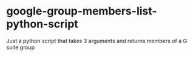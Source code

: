 # google-group-members-list-python-script
Just a python script that takes 3 arguments and returns members of a G suite group
